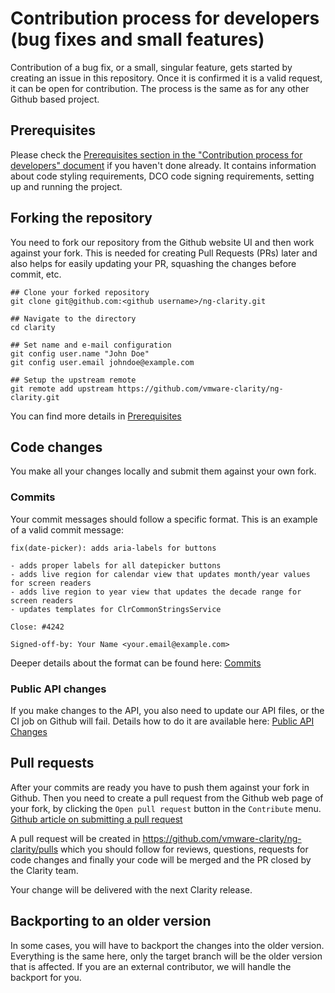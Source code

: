 # Contribution process for developers (bug fixes and small features)

Contribution of a bug fix, or a small, singular feature, gets started by creating an issue in this repository. Once it is confirmed it is a valid request, it can be open for contribution. The process is the same as for any other Github based project.

## Prerequisites

Please check the [Prerequisites section in the "Contribution process for developers" document](CONTRIBUTING_DEVELOPMENT.md#prerequisites)
if you haven't done already. It contains information about code styling requirements, DCO code signing requirements, setting up and running
the project.

## Forking the repository

You need to fork our repository from the Github website UI and then work against your fork. This is needed for creating Pull Requests (PRs) later
and also helps for easily updating your PR, squashing the changes before commit, etc.

```shell
## Clone your forked repository
git clone git@github.com:<github username>/ng-clarity.git

## Navigate to the directory
cd clarity

## Set name and e-mail configuration
git config user.name "John Doe"
git config user.email johndoe@example.com

## Setup the upstream remote
git remote add upstream https://github.com/vmware-clarity/ng-clarity.git
```

You can find more details in [Prerequisites](CONTRIBUTING_DEVELOPMENT.md#prerequisites)

## Code changes

You make all your changes locally and submit them against your own fork.

### Commits

Your commit messages should follow a specific format. This is an example of a valid commit message:

```
fix(date-picker): adds aria-labels for buttons

- adds proper labels for all datepicker buttons
- adds live region for calendar view that updates month/year values for screen readers
- adds live region to year view that updates the decade range for screen readers
- updates templates for ClrCommonStringsService

Close: #4242

Signed-off-by: Your Name <your.email@example.com>
```

Deeper details about the format can be found here: [Commits](CONTRIBUTING_DEVELOPMENT.md#commits)

### Public API changes

If you make changes to the API, you also need to update our API files, or the CI job on Github will fail.
Details how to do it are available here: [Public API Changes](CONTRIBUTING_DEVELOPMENT.md#public-api-changes)

## Pull requests

After your commits are ready you have to push them against your fork in Github.
Then you need to create a pull request from the Github web page of your fork, by clicking the `Open pull request` button in the `Contribute` menu.
[Github article on submitting a pull request](https://help.github.com/articles/about-pull-requests/)

A pull request will be created in https://github.com/vmware-clarity/ng-clarity/pulls which you should follow for reviews, questions,
requests for code changes and finally your code will be merged and the PR closed by the Clarity team.

Your change will be delivered with the next Clarity release.

## Backporting to an older version

In some cases, you will have to backport the changes into the older version.
Everything is the same here, only the target branch will be the older version
that is affected. If you are an external contributor, we will handle the
backport for you.
